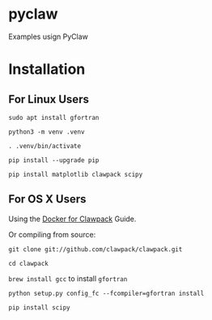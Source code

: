 # pyclaw
 Examples usign PyClaw

# Installation


## For Linux Users

`sudo apt install gfortran`

`python3 -m venv .venv`

`. .venv/bin/activate`

`pip install --upgrade pip`

`pip install matplotlib clawpack scipy`

## For OS X Users

Using the [Docker for Clawpack](http://www.clawpack.org/docker_image.html) Guide.

Or compiling from source:

`git clone git://github.com/clawpack/clawpack.git`

`cd clawpack`

`brew install gcc` to install `gfortran`

`python setup.py config_fc --fcompiler=gfortran install`

`pip install scipy`

